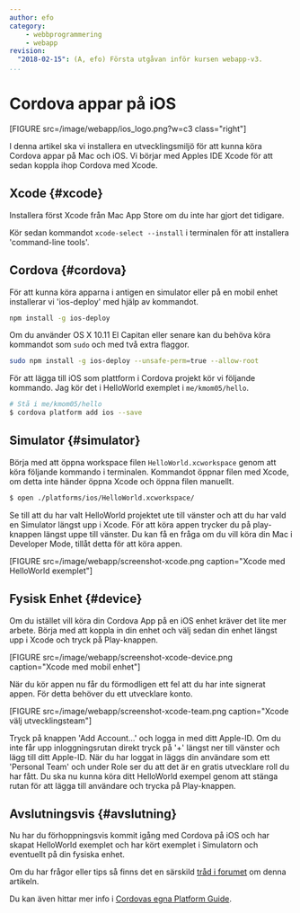 ```yaml
---
author: efo
category:
    - webbprogrammering
    - webapp
revision:
  "2018-02-15": (A, efo) Första utgåvan inför kursen webapp-v3.
...
```

Cordova appar på iOS
==================================

[FIGURE src=/image/webapp/ios_logo.png?w=c3 class="right"]

I denna artikel ska vi installera en utvecklingsmiljö för att kunna köra Cordova appar på Mac och iOS. Vi börjar med Apples IDE Xcode för att sedan koppla ihop Cordova med Xcode.


<!--more-->


Xcode {#xcode}
---------------------------------
Installera först Xcode från Mac App Store om du inte har gjort det tidigare.

Kör sedan kommandot `xcode-select --install` i terminalen för att installera 'command-line tools'.



Cordova {#cordova}
---------------------------------
För att kunna köra apparna i antigen en simulator eller på en mobil enhet installerar vi 'ios-deploy' med hjälp av kommandot.

```bash
npm install -g ios-deploy
```

Om du använder OS X 10.11 El Capitan eller senare kan du behöva köra kommandot som `sudo` och med två extra flaggor.

```bash
sudo npm install -g ios-deploy --unsafe-perm=true --allow-root 
```

För att lägga till iOS som plattform i Cordova projekt kör vi följande kommando. Jag kör det i HelloWorld exemplet i `me/kmom05/hello`.

```bash
# Stå i me/kmom05/hello
$ cordova platform add ios --save
```



Simulator {#simulator}
---------------------------------
Börja med att öppna workspace filen `HelloWorld.xcworkspace` genom att köra följande kommando i terminalen. Kommandot öppnar filen med Xcode, om detta inte händer öppna Xcode och öppna filen manuellt.

```bash
$ open ./platforms/ios/HelloWorld.xcworkspace/
```

Se till att du har valt HelloWorld projektet ute till vänster och att du har vald en Simulator längst upp i Xcode. För att köra appen trycker du på play-knappen längst uppe till vänster. Du kan få en fråga om du vill köra din Mac i Developer Mode, tillåt detta för att köra appen.

[FIGURE src=/image/webapp/screenshot-xcode.png caption="Xcode med HelloWorld exemplet"]



Fysisk Enhet {#device}
---------------------------------
Om du istället vill köra din Cordova App på en iOS enhet kräver det lite mer arbete. Börja med att koppla in din enhet och välj sedan din enhet längst upp i Xcode och tryck på Play-knappen.

[FIGURE src=/image/webapp/screenshot-xcode-device.png caption="Xcode med mobil enhet"]

När du kör appen nu får du förmodligen ett fel att du har inte signerat appen. För detta behöver du ett utvecklare konto.

[FIGURE src=/image/webapp/screenshot-xcode-team.png caption="Xcode välj utvecklingsteam"]

Tryck på knappen 'Add Account...' och logga in med ditt Apple-ID. Om du inte får upp inloggningsrutan direkt tryck på '+' längst ner till vänster och lägg till ditt Apple-ID. När du har loggat in läggs din användare som ett 'Personal Team' och under Role ser du att det är en gratis utvecklare roll du har fått. Du ska nu kunna köra ditt HelloWorld exempel genom att stänga rutan för att lägga till användare och trycka på Play-knappen.



Avslutningsvis {#avslutning}
--------------------------------------
Nu har du förhoppningsvis kommit igång med Cordova på iOS och har skapat HelloWorld exemplet och har kört exemplet i Simulatorn och eventuellt på din fysiska enhet.

Om du har frågor eller tips så finns det en särskild [tråd i forumet](t/7311) om denna artikeln.

Du kan även hittar mer info i [Cordovas egna Platform Guide](https://cordova.apache.org/docs/en/latest/guide/platforms/ios/index.html).
